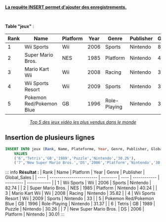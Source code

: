 <u>**La requête INSERT permet d'ajouter des enregistrements.**</u>

<br>

**Table "jeux"** :

| Rank | Name                     | Platform | Year | Genre        | Publisher | Global_Sales |
| ---- | ------------------------ | -------- | ---- | ------------ | --------- | ------------ |
| 1    | Wii Sports               | Wii      | 2006 | Sports       | Nintendo  | 82.74        |
| 2    | Super Mario Bros.        | NES      | 1985 | Platform     | Nintendo  | 40.24        |
| 3    | Mario Kart Wii           | Wii      | 2008 | Racing       | Nintendo  | 35.82        |
| 4    | Wii Sports Resort        | Wii      | 2009 | Sports       | Nintendo  | 33           |
| 5    | Pokemon Red/Pokemon Blue | GB       | 1996 | Role-Playing | Nintendo  | 31.37        |

<u>_<center>Top 5 des jeux vidéo les plus vendus dans le monde</center>_</u>

## Insertion de plusieurs lignes

```sql
INSERT INTO jeux (Rank, Name, Plateforme, Year, Genre, Publisher, Global_Sales)
    VALUES
    ('6','Tetris','GB','1989','Puzzle','Nintendo','30.26'),
    ('7','New Super Mario Bros.','DS','2006','Platform','Nintendo','30.01');
```

::: info
**Résultat :**
| Rank | Name | Platform | Year | Genre | Publisher | Global_Sales |
| ---- | ------------------------ | -------- | ---- | ------------ | --------- | ------------ |
| 1 | Wii Sports | Wii | 2006 | Sports | Nintendo | 82.74 |
| 2 | Super Mario Bros. | NES | 1985 | Platform | Nintendo | 40.24 |
| 3 | Mario Kart Wii | Wii | 2008 | Racing | Nintendo | 35.82 |
| 4 | Wii Sports Resort | Wii | 2009 | Sports | Nintendo | 33 |
| 5 | Pokemon Red/Pokemon Blue | GB | 1996 | Role-Playing | Nintendo | 31.37 |
| 6 | Tetris | GB | 1989 | Puzzle | Nintendo | 30.26 |
| 7 | New Super Mario Bros. | DS | 2006 | Platform | Nintendo | 30.01
:::
